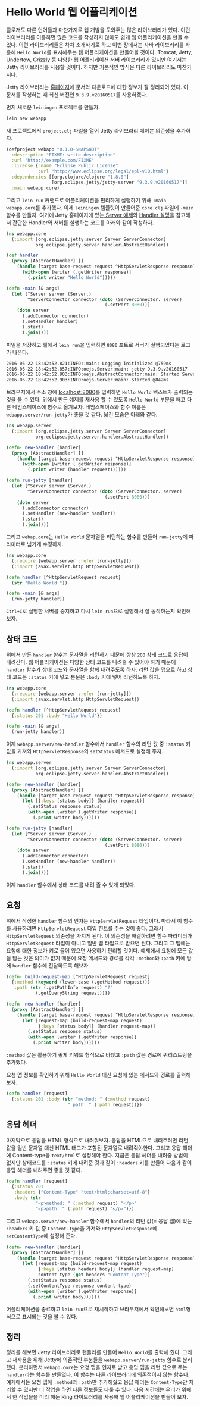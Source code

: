 # Hello World 웹 어플리케이션

클로저도 다른 언어들과 마찬가지로 웹 개발을 도와주는 많은 라이브러리가 있다. 이런 라이브러리를 이용하면 많은 코드를 작성하지 않아도 쉽게 웹 어플리케이션을 만들 수 있다. 이런 라이브러리들은 차차 소개하기로 하고 이번 장에서는 자바 라이브러리를 사용해 `Hello World`를 표시해주는 웹 어플리케이션을 만들어볼 것이다. Tomcat, Jetty, Undertow, Grizzly 등 다양한 웹 어플리케이션 서버 라이브러리가 있지만 여기서는 Jetty 라이브러리를 사용할 것이다. 하지만 기본적인 방식은 다른 라이브러리도 마찬가지다.

Jetty 라이브러리는 [홈페이지](http://www.eclipse.org/jetty/)에 문서와 다운로드에 대한 정보가 잘 정리되어 있다. 이 문서를 작성하는 때 최신 버전인 `9.3.9.v20160517`를 사용하겠다. 

먼저 새로운 `leiningen` 프로젝트를 만들자.

```bash
lein new webapp
```

새 프로젝트에서 `project.clj` 파일을 열어 Jetty 라이브러리 메이븐 의존성을 추가하자.

```clojure
(defproject webapp "0.1.0-SNAPSHOT"
  :description "FIXME: write description"
  :url "http://example.com/FIXME"
  :license {:name "Eclipse Public License"
            :url "http://www.eclipse.org/legal/epl-v10.html"}
  :dependencies [[org.clojure/clojure "1.8.0"]
                 [org.eclipse.jetty/jetty-server "9.3.9.v20160517"]]
  :main webapp.core)
```

그리고 `lein run` 커맨드로 어플리케이션을 편리하게 실행하기 위해 `:main webapp.core`를 추가했다.
이제 `leiningen` 템플릿이 만들어준 `core.clj` 파일에 `-main` 함수를 만들자.
여기에 Jetty 홈페이지에 있는[ Server 예제](http://www.eclipse.org/jetty/documentation/9.3.9.v20160517/quick-start-configure.html#_jetty_ioc_xml_format)와 [Handler 설명](http://www.eclipse.org/jetty/documentation/9.3.9.v20160517/jetty-handlers.html#handler-api)을 참고해서 간단한 Handler와 서버를 실행하는 코드를 아래와 같이 작성하자.

```clojure
(ns webapp.core
  (:import [org.eclipse.jetty.server Server ServerConnector]
           org.eclipse.jetty.server.handler.AbstractHandler))

(def handler
  (proxy [AbstractHandler] []
    (handle [target base-request request ^HttpServletResponse response]
      (with-open [writer (.getWriter response)]
        (.print writer "Hello World")))))

(defn -main [& args]
  (let [^Server server (Server.)
        ^ServerConnector connector (doto (ServerConnector. server)
                                     (.setPort 8080))]
    (doto server
      (.addConnector connector)
      (.setHandler handler)
      (.start)
      (.join))))
```

파일을 저장하고 쉘에서 `lein run`을 입력하면 `8080` 포트로 서버가 실행되었다는 로그가 나온다.

```bash
2016-06-22 18:42:52.821:INFO::main: Logging initialized @759ms
2016-06-22 18:42:52.857:INFO:oejs.Server:main: jetty-9.3.9.v20160517
2016-06-22 18:42:52.903:INFO:oejs.AbstractConnector:main: Started ServerConnector@f68f0dc{HTTP/1.1,[http/1.1]}{0.0.0.0:8080}
2016-06-22 18:42:52.903:INFO:oejs.Server:main: Started @842ms
```

브라우저에서 주소 창에 [localhost:8080](http://localhost:8080)를 입력하면 `Hello World` 텍스트가 출력되는 것을 볼 수 있다.
위에서 만든 예제를 재사용 할 수 있도록 `Hello World` 부분을 빼고 다른 네임스페이스에 함수로 옮겨보자. 
네임스페이스와 함수 이름은 `webapp.server/run-jetty`가 좋을 것 같다. 옮긴 모습은 아래와 같다.

```clojure
(ns webapp.server
  (:import [org.eclipse.jetty.server Server ServerConnector]
           org.eclipse.jetty.server.handler.AbstractHandler))

(defn- new-handler [handler]
  (proxy [AbstractHandler] []
    (handle [target base-request request ^HttpServletResponse response]
      (with-open [writer (.getWriter response)]
        (.print writer (handler request))))))

(defn run-jetty [handler]
  (let [^Server server (Server.)
        ^ServerConnector connector (doto (ServerConnector. server)
                                     (.setPort 8080))]
    (doto server
      (.addConnector connector)
      (.setHandler (new-handler handler))
      (.start)
      (.join))))
```

그리고 `webap.core`는 `Hello World` 문자열을 리턴하는 함수를 만들어 `run-jetty`에 파라미터로 넘기게 수정하자.

```clojure
(ns webapp.core
  (:require [webapp.server :refer [run-jetty]])
  (:import javax.servlet.http.HttpServletRequest))

(defn handler [^HttpServletRequest request]
  (str "Hello World "))

(defn -main [& args]
  (run-jetty handler))
```

`Ctrl+C`로 실행한 서버를 중지하고 다시 `lein run`으로 실행해서 잘 동작하는지 확인해보자.

## 상태 코드

위에서 만든 `handler` 함수는 문자열을 리턴하기 때문에 항상 `200` 상태 코드로 응답이 내려간다. 웹 어플리케이션은 다양한 상태 코드를 내려줄 수 있어야 하기 때문에 `handler` 함수가 상태 코드와 문자열을 함께 내려주도록 하자. 리턴 값을 맵으로 하고 상태 코드는 `:status` 키에 넣고 본문은 `:body` 키에 넣어 리턴하도록 하자.

```clojure
(ns webapp.core
  (:require [webapp.server :refer [run-jetty]])
  (:import javax.servlet.http.HttpServletRequest))

(defn handler [^HttpServletRequest request]
  {:status 201 :body "Hello World"})

(defn -main [& args]
  (run-jetty handler))
```

이제 `webapp.server/new-handler` 함수에서 `handler` 함수의 리턴 값 중 `:status` 키 값을 가져와 `HttpServletResponse`의 `setStatus` 메서드로 설정해 주자.

```clojure
(ns webapp.server
  (:import [org.eclipse.jetty.server Server ServerConnector]
           org.eclipse.jetty.server.handler.AbstractHandler))

(defn- new-handler [handler]
  (proxy [AbstractHandler] []
    (handle [target base-request request ^HttpServletResponse response]
      (let [{:keys [status body]} (handler request)]
        (.setStatus response status)
        (with-open [writer (.getWriter response)]
          (.print writer body))))))

(defn run-jetty [handler]
  (let [^Server server (Server.)
        ^ServerConnector connector (doto (ServerConnector. server)
                                     (.setPort 8080))]
    (doto server
      (.addConnector connector)
      (.setHandler (new-handler handler))
      (.start)
      (.join))))
```

이제 `handler` 함수에서 상태 코드를 내려 줄 수 있게 되었다.

## 요청

위에서 작성한 `handler` 함수의 인자는 `HttpServletRequest` 타입이다. 따라서 이 함수를 사용하려면 `HttpServletRequest` 타입 힌트를 주는 것이 좋다. 그래서 `HttpServletRequest` 의존성을 가지게 된다. 이 의존성을 해결하려면 함수 파라미터가 `HttpServletRequest` 타입이 아니고 일반 맵 타입으로 받으면 된다. 그리고 그 맵에는 요청에 대한 정보가 키로 들어 있으면 사용하기 편리할 것이다. 예제에서 요청에 모든 값을 담는 것은 의미가 없기 때문에 요청 메서드와 경로를 각각 `:method`와 `:path` 키에 담에 `handler` 함수에 전달하도록 해보자. 

```clojure
(defn- build-request-map [^HttpServletRequest request]
  {:method (keyword (lower-case (.getMethod request)))
   :path (str (.getPathInfo request) "?"
           (.getQueryString request))})

(defn- new-handler [handler]
  (proxy [AbstractHandler] []
    (handle [target base-request request ^HttpServletResponse response]
      (let [request-map (build-request-map request)
            {:keys [status body]} (handler request-map)]
        (.setStatus response status)
        (with-open [writer (.getWriter response)]
          (.print writer body))))))
```

`:method` 값은 활용하기 좋게 키워드 형식으로 바꿨고 `:path` 값은 경로에 쿼리스트링을 추가했다.

요청 맵 정보를 확인하기 위해 `Hello World` 대신 요청에 있는 메서드와 경로를 출력해보자.

```clojure
(defn handler [request]
  {:status 201 :body (str "method: " (:method request)
                       " path: " (:path request))})
```

## 응답 헤더

마지막으로 응답을 HTML 형식으로 내려줘보자. 응답을 HTML으로 내려주려면 리턴 값을 일반 문자열 대신 HTML 태그가 포함된 문자열로 내려줘야한다. 그리고 응답 해더에 Content-type을 `text/html`로 설정해야 한다. 지금은 응답 헤더를 내려줄 방법이 없지만 상태코드를 `:status` 키에 내려준 것과 같이 `:headers` 키를 만들어 다음과 같이 응답 헤더를 내려주면 좋을 것 같다.

```clojure
(defn handler [request]
  {:status 201
   :headers {"Content-Type" "text/html;charset=utf-8"}
   :body (str
           "<p>method: " (:method request) "</p>"
           "<p>path: " (:path request) "</p>")})
```

그리고 `webapp.server/new-handler` 함수에서 `handler`의 리턴 값(= 응답 맵)에 있는 `:headers` 키 값 중 `Content-Type`을 가져와 `HttpServletResponse`에 `setContentType`에 설정해 준다.

```clojure
(defn- new-handler [handler]
  (proxy [AbstractHandler] []
    (handle [target base-request request ^HttpServletResponse response]
      (let [request-map (build-request-map request)
            {:keys [status headers body]} (handler request-map)
            content-type (get headers "Content-Type")]
        (.setStatus response status)
        (.setContentType response content-type)
        (with-open [writer (.getWriter response)]
          (.print writer body))))))
```

어플리케이션을 종료하고 `lein run`으로 재시작하고 브라우저에서 확인해보면 `html`형식으로 표시되는 것을 볼 수 있다. 

## 정리

정리를 해보면 Jetty 라이브러리로 핸들러를 만들어 `Hello World`를 출력해 줬다. 그리고 재사용을 위해 Jetty에 의존적인 부분들을 `webapp.server/run-jetty` 함수로 분리했다. 분리하면서 `webapp.core`는 요청 맵을 인자로 받고 응답 맵을 리턴 값으로 주는 `handler`라는 함수를 만들었다. 이 함수는 다른 라이브러리에 의존적이지 않는 함수다. 예제에서는 요청 맵에 `:method`와 `:path`만 추가해줬고 응답 헤더는 `Content-Type`만 처리할 수 있지만 더 작업을 하면 다른 정보들도 다룰 수 있다. 다음 시간에는 우리가 위해서 한 작업을을 미리 해둔 Ring 라이브러리를 사용해 웹 어플리케이션을 만들어 보자.

